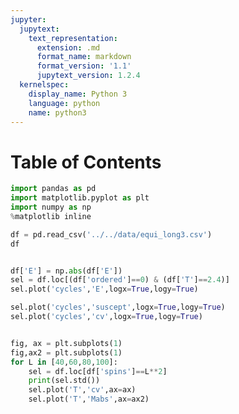 ```yaml
---
jupyter:
  jupytext:
    text_representation:
      extension: .md
      format_name: markdown
      format_version: '1.1'
      jupytext_version: 1.2.4
  kernelspec:
    display_name: Python 3
    language: python
    name: python3
---
```


<!-- #region {"toc": true} -->
<h1>Table of Contents<span class="tocSkip"></span></h1>
<div class="toc"><ul class="toc-item"></ul></div>
<!-- #endregion -->

```python
import pandas as pd
import matplotlib.pyplot as plt
import numpy as np
%matplotlib inline
```

```python
df = pd.read_csv('../../data/equi_long3.csv')
df
```

```python

df['E'] = np.abs(df['E'])
sel = df.loc[(df['ordered']==0) & (df['T']==2.4)]
sel.plot('cycles','E',logx=True,logy=True)

sel.plot('cycles','suscept',logx=True,logy=True)
sel.plot('cycles','cv',logx=True,logy=True)
```

```python

fig, ax = plt.subplots(1)
fig,ax2 = plt.subplots(1)
for L in [40,60,80,100]:
    sel = df.loc[df['spins']==L**2]
    print(sel.std())
    sel.plot('T','cv',ax=ax)
    sel.plot('T','Mabs',ax=ax2)

```
